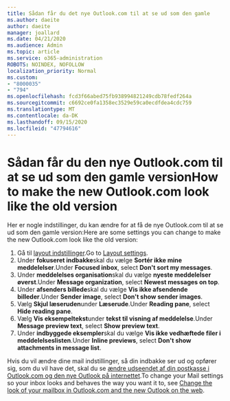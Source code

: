 ```yaml
---
title: Sådan får du det nye Outlook.com til at se ud som den gamle
ms.author: daeite
author: daeite
manager: joallard
ms.date: 04/21/2020
ms.audience: Admin
ms.topic: article
ms.service: o365-administration
ROBOTS: NOINDEX, NOFOLLOW
localization_priority: Normal
ms.custom:
- "8000035"
- "794"
ms.openlocfilehash: fcd3f66abed75fb938994821249cdb78fedf264a
ms.sourcegitcommit: c6692ce0fa1358ec3529e59ca0ecdfdea4cdc759
ms.translationtype: MT
ms.contentlocale: da-DK
ms.lasthandoff: 09/15/2020
ms.locfileid: "47794616"
---
```

# <a name="how-to-make-the-new-outlookcom-look-like-the-old-version"></a><span data-ttu-id="b855f-102">Sådan får du den nye Outlook.com til at se ud som den gamle version</span><span class="sxs-lookup"><span data-stu-id="b855f-102">How to make the new Outlook.com look like the old version</span></span>

<span data-ttu-id="b855f-103">Her er nogle indstillinger, du kan ændre for at få de nye Outlook.com til at se ud som den gamle version:</span><span class="sxs-lookup"><span data-stu-id="b855f-103">Here are some settings you can change to make the new Outlook.com look like the old version:</span></span>

1. <span data-ttu-id="b855f-104">Gå til [layout indstillinger](https://outlook.live.com/mail/options/mail/layout).</span><span class="sxs-lookup"><span data-stu-id="b855f-104">Go to [Layout settings](https://outlook.live.com/mail/options/mail/layout).</span></span>
1. <span data-ttu-id="b855f-105">Under **fokuseret indbakke**skal du vælge **Sortér ikke mine meddelelser**.</span><span class="sxs-lookup"><span data-stu-id="b855f-105">Under **Focused inbox**, select **Don't sort my messages**.</span></span>
1. <span data-ttu-id="b855f-106">Under **meddelelses organisation**skal du vælge **nyeste meddelelser øverst**.</span><span class="sxs-lookup"><span data-stu-id="b855f-106">Under **Message organization**, select **Newest messages on top**.</span></span>
1. <span data-ttu-id="b855f-107">Under **afsenders billede**skal du vælge **Vis ikke afsendende billeder**.</span><span class="sxs-lookup"><span data-stu-id="b855f-107">Under **Sender image**, select **Don't show sender images**.</span></span>
1. <span data-ttu-id="b855f-108">Vælg **Skjul læseruden**under **Læserude**.</span><span class="sxs-lookup"><span data-stu-id="b855f-108">Under **Reading pane**, select **Hide reading pane**.</span></span>
1. <span data-ttu-id="b855f-109">Vælg **Vis eksempeltekst**under **tekst til visning af meddelelse**.</span><span class="sxs-lookup"><span data-stu-id="b855f-109">Under **Message preview text**, select **Show preview text**.</span></span>
1. <span data-ttu-id="b855f-110">Under **indbyggede eksempler**skal du vælge **Vis ikke vedhæftede filer i meddelelseslisten**.</span><span class="sxs-lookup"><span data-stu-id="b855f-110">Under **Inline previews**, select **Don't show attachments in message list**.</span></span>

<span data-ttu-id="b855f-111">Hvis du vil ændre dine mail indstillinger, så din indbakke ser ud og opfører sig, som du vil have det, skal du se [ændre udseendet af din postkasse i Outlook.com og den nye Outlook på internettet](https://support.office.com/article/b41c2ecb-f23c-42b3-b7f8-659646d5e58c?wt.mc_id=Office_Outlook_com_Alchemy).</span><span class="sxs-lookup"><span data-stu-id="b855f-111">To change your Mail settings so your inbox looks and behaves the way you want it to, see [Change the look of your mailbox in Outlook.com and the new Outlook on the web](https://support.office.com/article/b41c2ecb-f23c-42b3-b7f8-659646d5e58c?wt.mc_id=Office_Outlook_com_Alchemy).</span></span>